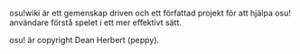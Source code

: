 
osu!wiki är ett gemenskap driven och ett författad projekt för att hjälpa osu! användare förstå spelet i ett mer effektivt sätt. 

osu! är copyright Dean Herbert (peppy).
